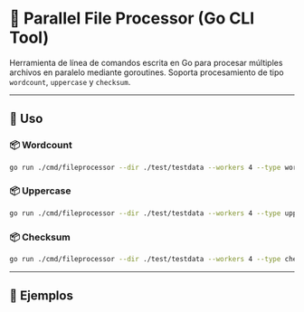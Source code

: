# 🧰 Parallel File Processor (Go CLI Tool)

Herramienta de línea de comandos escrita en Go para procesar múltiples archivos en paralelo mediante goroutines. Soporta procesamiento de tipo `wordcount`, `uppercase` y `checksum`.

---

## 📝 Uso

### 📦 Wordcount

```bash
go run ./cmd/fileprocessor --dir ./test/testdata --workers 4 --type wordcount
```

### 📦 Uppercase

```bash
go run ./cmd/fileprocessor --dir ./test/testdata --workers 4 --type uppercase
```

### 📦 Checksum

```bash
go run ./cmd/fileprocessor --dir ./test/testdata --workers 4 --type checksum
```

---

## 📝 Ejemplos
